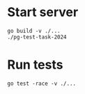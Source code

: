 # Start server

```shell
go build -v ./...
./pg-test-task-2024
```

# Run tests

```shell
go test -race -v ./...
```
